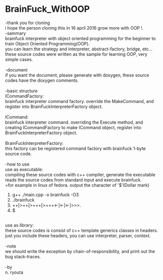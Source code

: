 # BrainFuck_WithOOP
-thank you for cloning<br>
i hope the person cloning this in 16 april 2016 grow more with OOP !.
<br>
-sammary<br>
brainfuck interpreter with object oriented programming for the beginner to train Object Oriented Programming(OOP).<br>
you can learn the strategy and interpreter, abstract-factory, bridge, etc...<br>
these source codes were written as the sample for learning OOP, very simple cases.<br>
<br>
-document<br>
if you want the document, please generate with doxygen, these source codes have the doxygen comments.<br>
<br>
-basic structure<br>
ICommandFactory<T>:<br>
brainfuck interpreter command factory. override the MakeCommand, and register into BrainFuckInterpreterFactory object.<br>
<br>
ICommand<T>:<br>
brainfuck interpreter command. overriding the Execute method, and creating ICommandFactory<T> to make ICommand<T> object, register into BrainFuckInterpreterFactory object.<br>
<br>
BrainFuckInterpreterFactory<T>:<br>
this factory can be registered command factory with brainfuck 1-byte source code.<br>
<br>
-how to use<br>
use as executable:<br>
compiling these source codes with c++ compiler, generate the executable reads the source codes from standard input and execute brainfuck.<br>
=for example in linux of fedora. output the character of '$'(Dollar mark)<br>
1. g++ ./main.cpp -o brainfuck -O3<br>
2. ./brainfuck<br>
3. ++[>++[>+++[>+++<-]<-]<-]>>>.<br>
4. $<br>
<br>
use as library:<br>
these source codes is consist of c++ template generics classes in headers. just you include these headers, you can use interpreter, parser, context.<br>
<br>
-note<br>
we should write the exception by chain-of-responsibility, and print out the bug stack-traces.<br>
<br>
-by<br>
n. ryouta
